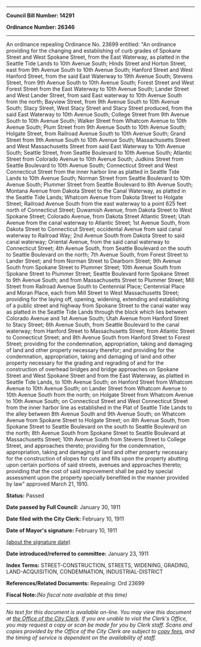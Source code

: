 

********

**Council Bill Number: 14291**
   
**Ordinance Number: 26346**
********

 An ordinance repealing Ordinance No. 23699 entitled: "An ordinance providing for the changing and establishing of curb grades of Spokane Street and West Spokane Street, from the East Waterway, as platted in the Seattle Tide Lands to 10th Avenue South; Hinds Street and Horton Street, east from 9th Avenue South to 10th Avenue South; Hanford Street and West Hanford Street, from the said East Waterway to 19th Avenue South; Stevens Street, from 9th Avenue South to 10th Avenue South; Forest Street and West Forest Street from the East Waterway to 10th Avenue South; Lander Street and West Lander Street, from said East waterway to 10th Avenue South from the north; Bayview Street, from 9th Avenue South to 10th Avenue South; Stacy Street, West Stacy Street and Stacy Street produced, from the said East Waterway to 10th Avenue South; College Street from 9th Avenue South to 10th Avenue South; Walker Street from Whatcom Avenue to 10th Avenue South; Plum Street from 9th Avenue South to 10th Avenue South; Holgate Street, from Railroad Avenue South to 10th Avenue South; Grand Street from 9th Avenue South to 10th Avenue South; Massachusetts Street and West Massachusetts Street from said East Waterway to 10th Avenue South; Seattle Street, from Seattle Boulevard to 10th Avenue South; Atlantic Street from Colorado Avenue to 10th Avenue South; Judkins Street from Seattle Boulevard to 10th Avenue South; Connecticut Street and West Connecticut Street from the inner harbor line as platted in Seattle Tide Lands to 10th Avenue South; Norman Street from Seattle Boulevard to 10th Avenue South; Plummer Street from Seattle Boulevard to 8th Avenue South; Montana Avenue from Dakota Street to the Canal Waterway, as platted in the Seattle Tide Lands; Whatcom Avenue from Dakota Street to Holgate Street; Railroad Avenue South from the east waterway to a point 625 feet north of Connecticut Street; Duwamish Avenue, from Dakota Street to West Spokane Street; Colorado Avenue, from Dakota Street Atlantic Street; Utah Avenue from the canal waterway to Atlantic Street; 1st Avenue South, from Dakota Street to Connecticut Street; occidental Avenue from said canal waterway to Railroad Way; 2nd Avenue South from Dakota Street to said canal waterway; Oriental Avenue, from the said canal waterway to Connecticut Street; 4th Avenue South, from Seattle Boulevard on the south to Seattle Boulevard on the north; 7th Avenue South, from Forest Street to Lander Street; and from Norman Street to Dearborn Street; 9th Avenue South from Spokane Street to Plummer Street; 10th Avenue South from Spokane Street to Plummer Street; Seattle Boulevard form Spokane Street to 9th Avenue South; and from Massachusetts Street to Plummer Street; Mill Street from Railroad Avenue South to Centennial Place; Centennial Place and Moran Place, each from Mill Street to West Massachusetts Street; providing for the laying off, opening, widening, extending and establishing of a public street and highway from Spokane Street to the canal water way as platted in the Seattle Tide Lands through the block which lies between Colorado Avenue and 1st Avenue South; Utah Avenue from Hanford Street to Stacy Street; 6th Avenue South, from Seattle Boulevard to the canal waterway; from Hanford Street to Massachusetts Street; from Atlantic Street to Connecticut Street; and 8th Avenue South from Hanford Street to Forest Street; providing for the condemnation, appropriation, taking and damaging of land and other property necessary therefor; and providing for the condemnation, appropriation, taking and damaging of land and other property necessary for the grading and regrading of and for the construction of overhead bridges and bridge approaches on Spokane Street and West Spokane Street and from the East Waterway, as platted in Seattle Tide Lands, to 10th Avenue South; on Hanford Street from Whatcom Avenue to 10th Avenue South; on Lander Street from Whatcom Avenue to 10th Avenue South from the north; on Holgate Street from Whatcom Avenue to 10th Avenue South; on Connecticut Street and West Connecticut Street from the inner harbor line as established in the Plat of Seattle Tide Lands to the alley between 8th Avenue South and 9th Avenue South; on Whatcom Avenue from Spokane Street to Holgate Street; on 4th Avenue South, from Spokane Street to Seattle Boulevard on the south to Seattle Boulevard on the north; 8th Avenue South from Spokane Street to Seattle Boulevard at Massachusetts Street; 10th Avenue South from Stevens Street to College Street, and approaches thereto; providing for the condemnation, appropriation, taking and damaging of land and other property necessary for the construction of slopes for cuts and fills upon the property abutting upon certain portions of said streets, avenues and approaches thereto; providing that the cost of said improvement shall be paid by special assessment upon the property specially benefited in the manner provided by law" approved March 21, 1910.

**Status:** Passed
   
**Date passed by Full Council:** January 30, 1911
   
**Date filed with the City Clerk:** February 10, 1911
   
**Date of Mayor's signature:** February 10, 1911
   
[(about the signature date)](/~public/approvaldate.htm)
   
   
   
**Date introduced/referred to committee:** January 23, 1911
   
   
**Index Terms:** STREET-CONSTRUCTION, STREETS, WIDENING, GRADING, LAND-ACQUISITION, CONDEMNATION, INDUSTRIAL-DISTRICT

**References/Related Documents:** Repealing: Ord 23699

**Fiscal Note:**_(No fiscal note available at this time)_
********

_No text for this document is available on-line. You may view this document at [the Office of the City Clerk](http://www.seattle.gov/leg/clerk/contactUs.htm). If you are unable to visit the Clerk's Office, you may request a copy or scan be made for you by Clerk staff. Scans and copies provided by the Office of the City Clerk are subject to [copy fees](http://clerk.seattle.gov/~public/clerkfees.htm), and the timing of service is dependent on the availability of staff._

